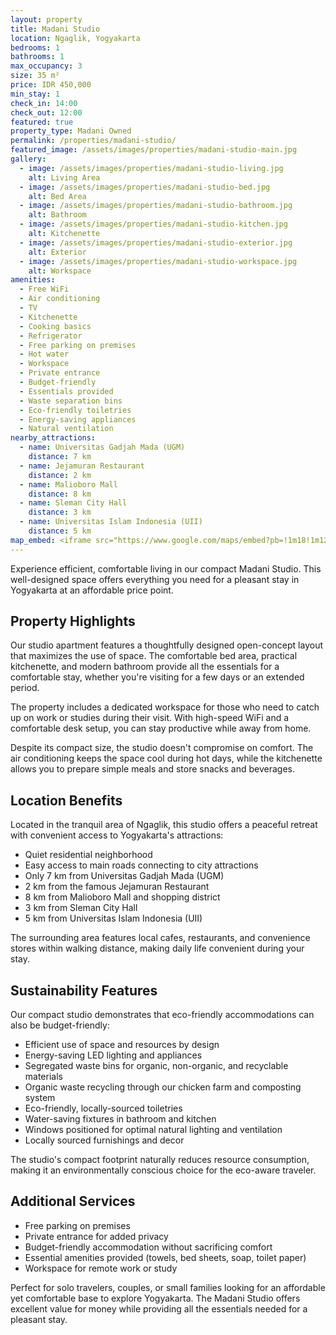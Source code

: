```yaml
---
layout: property
title: Madani Studio
location: Ngaglik, Yogyakarta
bedrooms: 1
bathrooms: 1
max_occupancy: 3
size: 35 m²
price: IDR 450,000
min_stay: 1
check_in: 14:00
check_out: 12:00
featured: true
property_type: Madani Owned
permalink: /properties/madani-studio/
featured_image: /assets/images/properties/madani-studio-main.jpg
gallery:
  - image: /assets/images/properties/madani-studio-living.jpg
    alt: Living Area
  - image: /assets/images/properties/madani-studio-bed.jpg
    alt: Bed Area
  - image: /assets/images/properties/madani-studio-bathroom.jpg
    alt: Bathroom
  - image: /assets/images/properties/madani-studio-kitchen.jpg
    alt: Kitchenette
  - image: /assets/images/properties/madani-studio-exterior.jpg
    alt: Exterior
  - image: /assets/images/properties/madani-studio-workspace.jpg
    alt: Workspace
amenities:
  - Free WiFi
  - Air conditioning
  - TV
  - Kitchenette
  - Cooking basics
  - Refrigerator
  - Free parking on premises
  - Hot water
  - Workspace
  - Private entrance
  - Budget-friendly
  - Essentials provided
  - Waste separation bins
  - Eco-friendly toiletries
  - Energy-saving appliances
  - Natural ventilation
nearby_attractions:
  - name: Universitas Gadjah Mada (UGM)
    distance: 7 km
  - name: Jejamuran Restaurant
    distance: 2 km
  - name: Malioboro Mall
    distance: 8 km
  - name: Sleman City Hall
    distance: 3 km
  - name: Universitas Islam Indonesia (UII)
    distance: 5 km
map_embed: <iframe src="https://www.google.com/maps/embed?pb=!1m18!1m12!1m3!1d3953.2336845340825!2d110.39376595!3d-7.759129844707446!2m3!1f0!2f0!3f0!3m2!1i1024!2i768!4f13.1!3m3!1m2!1s0x2e7a59c930228feb%3A0xe7b4d62661d3ed71!2sNgaglik%2C%20Sleman%20Regency%2C%20Special%20Region%20of%20Yogyakarta!5e0!3m2!1sen!2sid!4v1655527054968!5m2!1sen!2sid" width="100%" height="250" style="border:0;" allowfullscreen="" loading="lazy" referrerpolicy="no-referrer-when-downgrade"></iframe>
---
```


Experience efficient, comfortable living in our compact Madani Studio. This well-designed space offers everything you need for a pleasant stay in Yogyakarta at an affordable price point.

## Property Highlights

Our studio apartment features a thoughtfully designed open-concept layout that maximizes the use of space. The comfortable bed area, practical kitchenette, and modern bathroom provide all the essentials for a comfortable stay, whether you're visiting for a few days or an extended period.

The property includes a dedicated workspace for those who need to catch up on work or studies during their visit. With high-speed WiFi and a comfortable desk setup, you can stay productive while away from home.

Despite its compact size, the studio doesn't compromise on comfort. The air conditioning keeps the space cool during hot days, while the kitchenette allows you to prepare simple meals and store snacks and beverages.

## Location Benefits

Located in the tranquil area of Ngaglik, this studio offers a peaceful retreat with convenient access to Yogyakarta's attractions:

- Quiet residential neighborhood
- Easy access to main roads connecting to city attractions
- Only 7 km from Universitas Gadjah Mada (UGM)
- 2 km from the famous Jejamuran Restaurant
- 8 km from Malioboro Mall and shopping district
- 3 km from Sleman City Hall
- 5 km from Universitas Islam Indonesia (UII)

The surrounding area features local cafes, restaurants, and convenience stores within walking distance, making daily life convenient during your stay.

## Sustainability Features

Our compact studio demonstrates that eco-friendly accommodations can also be budget-friendly:

- Efficient use of space and resources by design
- Energy-saving LED lighting and appliances
- Segregated waste bins for organic, non-organic, and recyclable materials
- Organic waste recycling through our chicken farm and composting system
- Eco-friendly, locally-sourced toiletries
- Water-saving fixtures in bathroom and kitchen
- Windows positioned for optimal natural lighting and ventilation
- Locally sourced furnishings and decor

The studio's compact footprint naturally reduces resource consumption, making it an environmentally conscious choice for the eco-aware traveler.

## Additional Services

- Free parking on premises
- Private entrance for added privacy
- Budget-friendly accommodation without sacrificing comfort
- Essential amenities provided (towels, bed sheets, soap, toilet paper)
- Workspace for remote work or study

Perfect for solo travelers, couples, or small families looking for an affordable yet comfortable base to explore Yogyakarta. The Madani Studio offers excellent value for money while providing all the essentials needed for a pleasant stay. 